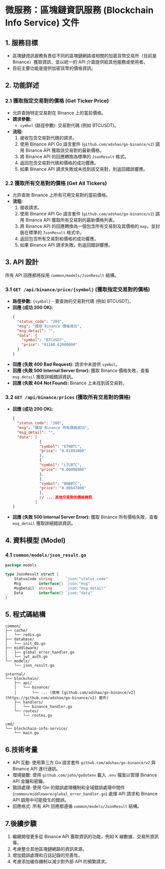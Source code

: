 # 微服務：區塊鏈資訊服務 (Blockchain Info Service) 文件

## 1. 服務目標

* 區塊鏈資訊服務負責從不同的區塊鏈網路或相關的加密貨幣交易所（目前是 Binance）獲取資訊，並以統一的 API 介面提供給其他服務或使用者。
* 目前主要功能是提供加密貨幣的價格資訊。

## 2. 功能詳述

### 2.1 獲取指定交易對的價格 (Get Ticker Price)

* 允許查詢特定交易對在 Binance 上的當前價格。
* **請求參數:**
    * `symbol` (路徑參數): 交易對代碼 (例如 BTCUSDT)。
* **流程:**
    1. 接收包含交易對代碼的請求。
    2. 使用 Binance API Go 語言套件 (`github.com/adshao/go-binance/v2`) 調用 Binance API 獲取該交易對的最新價格。
    3. 將 Binance API 的回應轉換為標準的 `JsonResult` 格式。
    4. 返回包含交易對代碼和價格的成功響應。
    5. 如果 Binance API 請求失敗或未找到該交易對，則返回錯誤響應。

### 2.2 獲取所有交易對的價格 (Get All Tickers)

* 允許查詢 Binance 上所有可用交易對的當前價格。
* **流程:**
    1. 接收請求。
    2. 使用 Binance API Go 語言套件 (`github.com/adshao/go-binance/v2`) 調用 Binance API 獲取所有交易對的最新價格列表。
    3. 將 Binance API 的回應轉換為一個包含所有交易對及其價格的 `map`，並封裝在標準的 `JsonResult` 格式中。
    4. 返回包含所有交易對和價格的成功響應。
    5. 如果 Binance API 請求失敗，則返回錯誤響應。

## 3. API 設計

所有 API 回應都將採用 `common/models/JsonResult` 結構。

### 3.1 `GET /api/binance/price/{symbol}` (獲取指定交易對的價格)

* **路徑參數:** `{symbol}` - 要查詢的交易對代碼 (例如 BTCUSDT)。
* **回應 (成功 200 OK):**
    ```json
    {
      "status_code": "200",
      "msg": "獲取 Binance 價格成功",
      "msg_detail": "",
      "data": {
        "symbol": "BTCUSDT",
        "price": "93168.62000000"
      }
    }
    ```
* **回應 (失敗 400 Bad Request):** 請求中未提供 `symbol`。
* **回應 (失敗 500 Internal Server Error):** 獲取 Binance 價格失敗，查看 `msg_detail` 獲取詳細錯誤資訊。
* **回應 (失敗 404 Not Found):** Binance 上未找到該交易對。

### 3.2 `GET /api/binance/prices` (獲取所有交易對的價格)

* **回應 (成功 200 OK):**
    ```json
    {
      "status_code": "200",
      "msg": "獲取 Binance 所有價格成功",
      "msg_detail": "",
      "data": [
                {
                "symbol": "ETHBTC",
                "price": "0.01893000"
                },
                {
                "symbol": "LTCBTC",
                "price": "0.00090000"
                },
                {
                "symbol": "BNBBTC",
                "price": "0.00647800"
                },
                // ... 其他交易對的價格資訊
              ]
    }
    ```
* **回應 (失敗 500 Internal Server Error):** 獲取 Binance 所有價格失敗，查看 `msg_detail` 獲取詳細錯誤資訊。

## 4. 資料模型 (Model)

### 4.1 `common/models/json_result.go`

```go
package models

type JsonResult struct {
    StatusCode string      `json:"status_code"`
    Msg        interface{} `json:"msg"`
    MsgDetail  string      `json:"msg_detail"`
    Data       interface{} `json:"data"`
}
```

## 5. 程式碼結構

```
common/
├── cache/
│   └── redis.go
├── database/
│   └── init_db.go
├── middleware/
│   ├── global_error_handler.go
│   └── jwt_auth.go
└── models/
    └── json_result.go

internal/
└── blockchain/
    ├── api/
    │   └── binance/
    │       └── ... (使用 [github.com/adshao/go-binance/v2](https://github.com/adshao/go-binance/v2) 套件)
    ├── handlers/
    │   └── binance_handler.go
    └── routes/
        └── routes.go

cmd/
└── blockchain-info-service/
    └── main.go
```

## 6.技術考量

* API 互動: 使用第三方 Go 語言套件 `github.com/adshao/go-binance/v2` 與 Binance API 進行通訊。
* 環境變數: 使用 `github.com/joho/godotenv` 載入 `.env` 檔案以管理 Binance API 金鑰和密鑰。
* 錯誤處理: 使用 Gin 的錯誤處理機制和全域錯誤處理中間件 (`common/middleware/global_error_handler.go`) 處理 API 請求和 Binance API 調用中可能發生的錯誤。
* 回應格式: 所有 API 回應都遵循 `common/models/JsonResult` 結構。

## 7.後續步驟

1. 繼續開發更多從 Binance API 獲取資訊的功能，例如 K 線數據、交易所資訊等。
2. 考慮整合其他區塊鏈網路的資訊來源。
3. 增加錯誤處理和日誌記錄的完善性。
4. 考慮添加緩存機制以減少對外部 API 的頻繁請求。